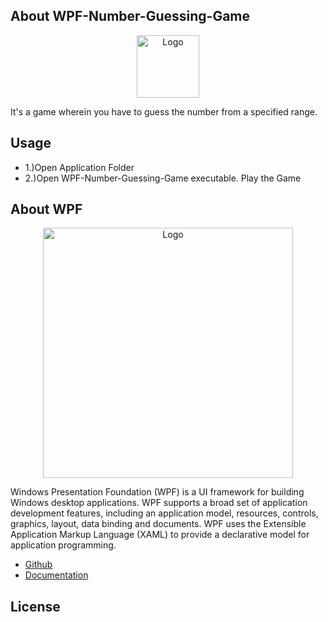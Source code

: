 ## About WPF-Number-Guessing-Game

<p align="center"><img src="https://i.imgur.com/F51qk7j.png" width="100px" height="auto" alt="Logo"></a></p>

It's a game wherein you have to guess the number from a specified range.

## Usage

* 1.)Open Application Folder
* 2.)Open WPF-Number-Guessing-Game executable. Play the Game

## About WPF

<p align="center"><img src="https://stephenhaunts.files.wordpress.com/2013/11/wpf-logo1.jpg"   width="400px" height="auto" alt="Logo"></a></p>

Windows Presentation Foundation (WPF) is a UI framework for building Windows desktop applications. WPF supports a broad set of application development features, including an application model, resources, controls, graphics, layout, data binding and documents. WPF uses the Extensible Application Markup Language (XAML) to provide a declarative model for application programming.

* [Github](https://github.com/dotnet/wpf)
* [Documentation](https://docs.microsoft.com/en-us/dotnet/desktop/wpf/?view=netdesktop-5.0)

## License
